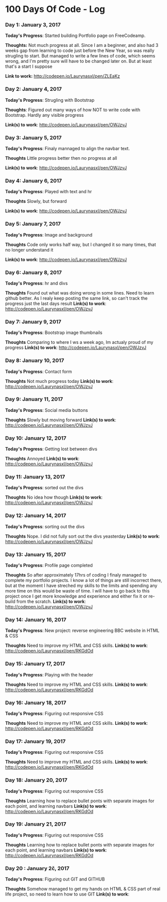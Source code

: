 # 100 Days Of Code - Log

### Day 1: January 3, 2017 


**Today's Progress**: Started building Portfolio page on FreeCodeamp.

**Thoughts:** Not much progress at all. Since I am a beginner, and also had 3 weeks gap from learning to code just before the New Year, so was really strugling to start. But managed to write a few lines of code, which seems wrong, and I'm pretty sure will have to be changed later on. But at least that's a start I suppose

**Link to work:** http://codepen.io/Laurynasxl/pen/ZLEaKz

### Day 2: January 4, 2017

**Today's Progress**: Strugling with Bootstrap

**Thoughts**: Figured out many ways of how NOT to write code with Bootstrap. Hardly any visible progress

**Link(s) to work**: http://codepen.io/Laurynasxl/pen/OWJzvJ


### Day 3: January 5, 2017

**Today's Progress**: Finaly mannaged to align the navbar text.

**Thoughts** Little progress better then no progress at all

**Link(s) to work**: http://codepen.io/Laurynasxl/pen/OWJzvJ

### Day 4: January 6, 2017

**Today's Progress**: Played with text and hr

**Thoughts** Slowly, but forward

**Link(s) to work**: http://codepen.io/Laurynasxl/pen/OWJzvJ

### Day 5: January 7, 2017

**Today's Progress**: Image and background

**Thoughts** Code only works half way, but I changed it so many times, that no longer understand it

**Link(s) to work**: http://codepen.io/Laurynasxl/pen/OWJzvJ

### Day 6: January 8, 2017

**Today's Progress**: hr and divs 

**Thoughts** Found out what was doing wrong in some lines. Need to learn github better. As I realy keep posting the same link, so can't track the progress just the last days result
**Link(s) to work**: http://codepen.io/Laurynasxl/pen/OWJzvJ

### Day 7: January 9, 2017

**Today's Progress**: Bootstrap image thumbnails

**Thoughts** Comparing to where I ws a week ago, Im actualy proud of my progress
**Link(s) to work**: http://codepen.io/Laurynasxl/pen/OWJzvJ

### Day 8: January 10, 2017

**Today's Progress**: Contact form

**Thoughts** Not much progress today
**Link(s) to work**: http://codepen.io/Laurynasxl/pen/OWJzvJ

### Day 9: January 11, 2017

**Today's Progress**: Social media buttons

**Thoughts** Slowly but moving forward
**Link(s) to work**: http://codepen.io/Laurynasxl/pen/OWJzvJ

### Day 10: January 12, 2017

**Today's Progress**: Getting lost between divs

**Thoughts** Annoyed
**Link(s) to work**: http://codepen.io/Laurynasxl/pen/OWJzvJ

### Day 11: January 13, 2017

**Today's Progress**: sorted out the divs

**Thoughts** No idea how though
**Link(s) to work**: http://codepen.io/Laurynasxl/pen/OWJzvJ

### Day 12: January 14, 2017

**Today's Progress**: sorting out the divs

**Thoughts** Nope. I did not fully sort out the divs yeasterday
**Link(s) to work**: http://codepen.io/Laurynasxl/pen/OWJzvJ

### Day 13: January 15, 2017

**Today's Progress**: Profile page completed

**Thoughts** So after approximately 17hrs of coding I finaly managed to complete my portfolio projects. I know a lot of things are still incorrect there, but at the moment I have streched my skills to the limits and spending any more time on this would be waste of time. I will have to go back to this project once I get more knowledge and experience and either fix it or re-build from the scratch. 
**Link(s) to work**: http://codepen.io/Laurynasxl/pen/OWJzvJ

### Day 14: January 16, 2017

**Today's Progress**: New project: reverse engineering BBC website in HTML & CSS

**Thoughts** Need to improve my HTML and CSS skills. 
**Link(s) to work**: http://codepen.io/Laurynasxl/pen/RKGdOd

### Day 15: January 17, 2017

**Today's Progress**: Playing with the header

**Thoughts** Need to improve my HTML and CSS skills. 
**Link(s) to work**: http://codepen.io/Laurynasxl/pen/RKGdOd

### Day 16: January 18, 2017

**Today's Progress**: Figuring out responsive CSS

**Thoughts** Need to improve my HTML and CSS skills. 
**Link(s) to work**: http://codepen.io/Laurynasxl/pen/RKGdOd

### Day 17: January 19, 2017

**Today's Progress**: Figuring out responsive CSS

**Thoughts** Need to improve my HTML and CSS skills. 
**Link(s) to work**: http://codepen.io/Laurynasxl/pen/RKGdOd

### Day 18: January 20, 2017

**Today's Progress**: Figuring out responsive CSS

**Thoughts** Learning how to replace bullet ponts with separate images for each point, and learning navbars 
**Link(s) to work**: http://codepen.io/Laurynasxl/pen/RKGdOd

### Day 19: January 21, 2017

**Today's Progress**: Figuring out responsive CSS

**Thoughts** Learning how to replace bullet ponts with separate images for each point, and learning navbars 
**Link(s) to work**: http://codepen.io/Laurynasxl/pen/RKGdOd

### Day  20 : January 2č, 2017

**Today's Progress**: Figuring out GIT and GITHUB

**Thoughts** Somehow managed to get my hands on HTML & CSS part of real life project, so need to learn how to use GIT 
**Link(s) to work**: 
